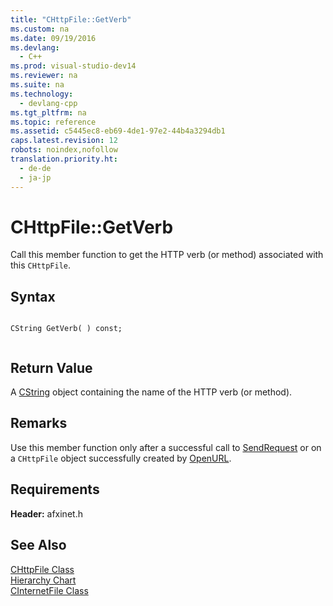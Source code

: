 ```yaml
---
title: "CHttpFile::GetVerb"
ms.custom: na
ms.date: 09/19/2016
ms.devlang: 
  - C++
ms.prod: visual-studio-dev14
ms.reviewer: na
ms.suite: na
ms.technology: 
  - devlang-cpp
ms.tgt_pltfrm: na
ms.topic: reference
ms.assetid: c5445ec8-eb69-4de1-97e2-44b4a3294db1
caps.latest.revision: 12
robots: noindex,nofollow
translation.priority.ht: 
  - de-de
  - ja-jp
---
```

# CHttpFile::GetVerb
Call this member function to get the HTTP verb (or method) associated with this `CHttpFile`.  
  
## Syntax  
  
```  
  
CString GetVerb( ) const;  
  
```  
  
## Return Value  
 A [CString](../vs140/CStringT-Class.md) object containing the name of the HTTP verb (or method).  
  
## Remarks  
 Use this member function only after a successful call to [SendRequest](../vs140/CHttpFile--SendRequest.md) or on a `CHttpFile` object successfully created by [OpenURL](../vs140/CInternetSession--OpenURL.md).  
  
## Requirements  
 **Header:** afxinet.h  
  
## See Also  
 [CHttpFile Class](../vs140/CHttpFile-Class.md)   
 [Hierarchy Chart](../vs140/Hierarchy-Chart.md)   
 [CInternetFile Class](../vs140/CInternetFile-Class.md)